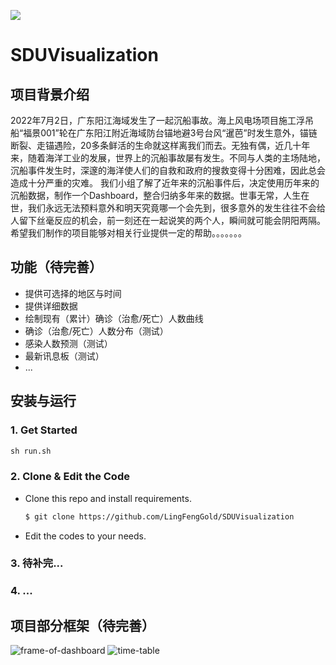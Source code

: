 [![](https://badgen.net/badge/license/MIT/green)](#License)

# SDUVisualization

## 项目背景介绍
2022年7月2日，广东阳江海域发生了一起沉船事故。海上风电场项目施工浮吊船“福景001”轮在广东阳江附近海域防台锚地避3号台风“暹芭”时发生意外，锚链断裂、走锚遇险，20多条鲜活的生命就这样离我们而去。无独有偶，近几十年来，随着海洋工业的发展，世界上的沉船事故屡有发生。不同与人类的主场陆地，沉船事件发生时，深邃的海洋使人们的自救和政府的搜救变得十分困难，因此总会造成十分严重的灾难。
我们小组了解了近年来的沉船事件后，决定使用历年来的沉船数据，制作一个Dashboard，整合归纳多年来的数据。世事无常，人生在世，我们永远无法预料意外和明天究竟哪一个会先到，很多意外的发生往往不会给人留下丝毫反应的机会，前一刻还在一起说笑的两个人，瞬间就可能会阴阳两隔。希望我们制作的项目能够对相关行业提供一定的帮助。。。。。。。

## 功能（待完善）

- 提供可选择的地区与时间
- 提供详细数据
- 绘制现有（累计）确诊（治愈/死亡）人数曲线
- 确诊（治愈/死亡）人数分布（测试）
- 感染人数预测（测试）
- 最新讯息板（测试）
- ...

## 安装与运行

### 1. Get Started

```python
sh run.sh
```

### 2. Clone & Edit the Code

- Clone this repo and install requirements.
  ```bash
  $ git clone https://github.com/LingFengGold/SDUVisualization
  ```
- Edit the codes to your needs. 

### 3. 待补完...

### 4. ...

## 项目部分框架（待完善）
![frame-of-dashboard](https://github.com/LingFengGold/SDUVisualization/blob/main/src/frame-of-dashboard.png)
![time-table](https://github.com/LingFengGold/SDUVisualization/blob/main/src/time-table.png)
